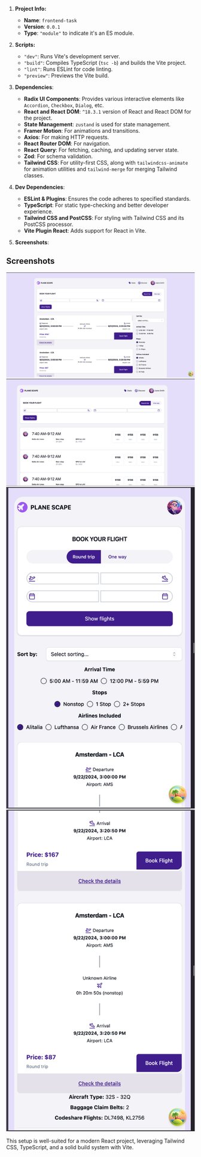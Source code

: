 1. **Project Info:**
   - **Name**: `frontend-task`
   - **Version**: `0.0.1`
   - **Type**: `"module"` to indicate it's an ES module.

2. **Scripts:**
   - `"dev"`: Runs Vite's development server.
   - `"build"`: Compiles TypeScript (`tsc -b`) and builds the Vite project.
   - `"lint"`: Runs ESLint for code linting.
   - `"preview"`: Previews the Vite build.

3. **Dependencies**:
   - **Radix UI Components**: Provides various interactive elements like `Accordion`, `Checkbox`, `Dialog`, etc.
   - **React and React DOM**: `^18.3.1` version of React and React DOM for the project.
   - **State Management**: `zustand` is used for state management.
   - **Framer Motion**: For animations and transitions.
   - **Axios**: For making HTTP requests.
   - **React Router DOM**: For navigation.
   - **React Query**: For fetching, caching, and updating server state.
   - **Zod**: For schema validation.
   - **Tailwind CSS**: For utility-first CSS, along with `tailwindcss-animate` for animation utilities and `tailwind-merge` for merging Tailwind classes.

4. **Dev Dependencies**:
   - **ESLint & Plugins**: Ensures the code adheres to specified standards.
   - **TypeScript**: For static type-checking and better developer experience.
   - **Tailwind CSS and PostCSS**: For styling with Tailwind CSS and its PostCSS processor.
   - **Vite Plugin React**: Adds support for React in Vite.

5. **Screenshots**:

## Screenshots

![Desktop 1](preview/desktop1.png)
![Desktop 2](preview/desktop2.png)
![Mobile 1](preview/mobile1.png)
![Mobile 2](preview/mobile2.png)


This setup is well-suited for a modern React project, leveraging Tailwind CSS, TypeScript, and a solid build system with Vite.
